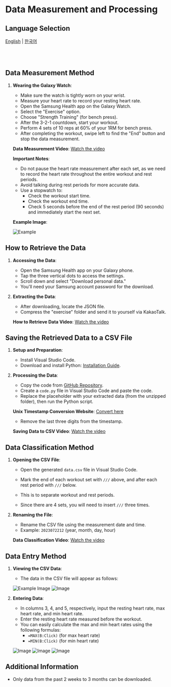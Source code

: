 # Data Measurement and Processing

## Language Selection

[English](README.md) | [한국어](README_KR.md)

<br><br>

## Data Measurement Method

1. **Wearing the Galaxy Watch**:
   - Make sure the watch is tightly worn on your wrist.
   - Measure your heart rate to record your resting heart rate.
   - Open the Samsung Health app on the Galaxy Watch.
   - Select the "Exercise" option.
   - Choose "Strength Training" (for bench press).
   - After the 3-2-1 countdown, start your workout.
   - Perform 4 sets of 10 reps at 60% of your 1RM for bench press.
   - After completing the workout, swipe left to find the "End" button and stop the data measurement.

   **Data Measurement Video**:
   [Watch the video](https://youtube.com/shorts/HP1Lgp2Oono?feature=share)

   **Important Notes**:
   - Do not pause the heart rate measurement after each set, as we need to record the heart rate throughout the entire workout and rest periods.
   - Avoid talking during rest periods for more accurate data.
   - Use a stopwatch to:
     - Check the workout start time.
     - Check the workout end time.
     - Check 5 seconds before the end of the rest period (90 seconds) and immediately start the next set.

   **Example Image**:
   
   ![Example](https://github.com/user-attachments/assets/06a42bee-0920-45f0-82e1-d298a85c20b6)

## How to Retrieve the Data

1. **Accessing the Data**:
   - Open the Samsung Health app on your Galaxy phone.
   - Tap the three vertical dots to access the settings.
   - Scroll down and select "Download personal data."
   - You'll need your Samsung account password for the download.

2. **Extracting the Data**:
   - After downloading, locate the JSON file.
   - Compress the "exercise" folder and send it to yourself via KakaoTalk.

   **How to Retrieve Data Video**:
   [Watch the video](https://youtu.be/mee9Ge_fe1U)

## Saving the Retrieved Data to a CSV File

1. **Setup and Preparation**:
   - Install Visual Studio Code.
   - Download and install Python: [Installation Guide](https://wikidocs.net/187040).

2. **Processing the Data**:
   - Copy the code from [GitHub Repository](https://github.com/PCY00/Inbody_2023/tree/main/data).
   - Create a `code.py` file in Visual Studio Code and paste the code.
   - Replace the placeholder with your extracted data (from the unzipped folder), then run the Python script.

   **Unix Timestamp Conversion Website**:
   [Convert here](https://time.is/ko/Unix%20time%20converter)

   - Remove the last three digits from the timestamp.

   **Saving Data to CSV Video**:
   [Watch the video](https://youtu.be/0HgWgeoy-Hc)

## Data Classification Method

1. **Opening the CSV File**:
   - Open the generated `data.csv` file in Visual Studio Code.
   - Mark the end of each workout set with `///` above, and after each rest period with `///` below.

   - This is to separate workout and rest periods.
   - Since there are 4 sets, you will need to insert `///` three times.

2. **Renaming the File**:
   - Rename the CSV file using the measurement date and time.
   - Example: `2023072212` (year, month, day, hour)

   **Data Classification Video**:
   [Watch the video](https://youtu.be/t_aJSXOJGAk)

## Data Entry Method

1. **Viewing the CSV Data**:
   - The data in the CSV file will appear as follows:
   
   ![Example Image](https://github.com/user-attachments/assets/aedc9f23-de15-42e1-8b11-f8ef3f51adfa)
   ![Image](https://github.com/user-attachments/assets/627a8cd5-6662-43a5-91c5-432f4d6b47a2)

2. **Entering Data**:
   - In columns 3, 4, and 5, respectively, input the resting heart rate, max heart rate, and min heart rate.
   - Enter the resting heart rate measured before the workout.
   - You can easily calculate the max and min heart rates using the following formulas:
     - `=MAX(B:Click)` (for max heart rate)
     - `=MIN(B:Click)` (for min heart rate)

   ![Image](https://github.com/user-attachments/assets/6f9088a1-a48a-4bca-bffd-36cd18d1db2b)
   ![Image](https://github.com/user-attachments/assets/f2d87415-0f18-4ef9-a022-28953f0d6e06)
   ![Image](https://github.com/user-attachments/assets/4cc53e2f-037b-4067-84a2-b03b8764d957)

## Additional Information

- Only data from the past 2 weeks to 3 months can be downloaded.

